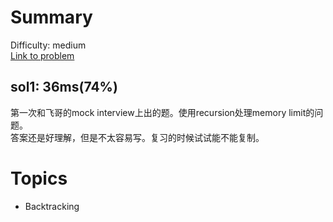 # Summary
Difficulty: medium<br/>
[Link to problem](https://leetcode.com/problems/letter-combinations-of-a-phone-number/solution/)<br/>
## sol1: 36ms(74%)
第一次和飞哥的mock interview上出的题。使用recursion处理memory limit的问题。</br>
答案还是好理解，但是不太容易写。复习的时候试试能不能复制。
# Topics
- Backtracking
